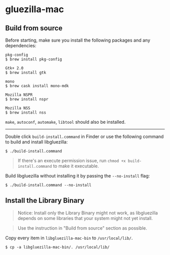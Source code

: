 # gluezilla-mac

## Build from source
Before starting, make sure you install the following packages and any dependencies:
```
pkg-config
$ brew install pkg-config

Gtk+ 2.0
$ brew install gtk

mono
$ brew cask install mono-mdk

Mozilla NSPR
$ brew install nspr

Mozilla NSS
$ brew install nss
```
`make`, `autoconf`, `automake`, `libtool` should also be installed.

---

Double click `build-install.command` in Finder or use the following command to build and install libgluezilla:
```
$ ./build-install.command
```
> If there's an execute permission issue, run `chmod +x build-install.command` to make it executable.

Build libgluezilla without installing it by passing the `--no-install` flag:
```
$ ./build-install.command --no-install
```


## Install the Library Binary
> Notice: Install only the Library Binary might not work, as libgluezilla depends on some libraries that your system might not yet install.

> Use the instruction in "Build from source" section as possible.

Copy every item in `libgluezilla-mac-bin` to `/usr/local/lib/`.
```
$ cp -a libgluezilla-mac-bin/. /usr/local/lib/
```
